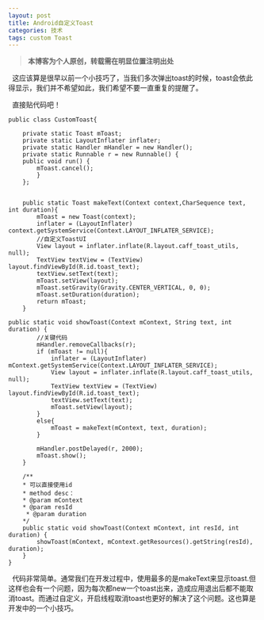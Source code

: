 ```yaml
---
layout: post
title: Android自定义Toast
categories: 技术
tags: custom Toast 
---
```

> **本博客为个人原创，转载需在明显位置注明出处**

&nbsp;&nbsp;这应该算是很早以前一个小技巧了，当我们多次弹出toast的时候，toast会依此得显示，我们并不希望如此，我们希望不要一直重复的提醒了。
	
&nbsp;&nbsp;直接贴代码吧！
	
	public class CustomToast{
	
		private static Toast mToast;
		private static LayoutInflater inflater;
		private static Handler mHandler = new Handler();
		private static Runnable r = new Runnable() {
		public void run() {
			mToast.cancel();
			}
		};
	
	
		public static Toast makeText(Context context,CharSequence text, int duration){
			mToast = new Toast(context);
			inflater = (LayoutInflater) context.getSystemService(Context.LAYOUT_INFLATER_SERVICE); 
			//自定义ToastUI  
			View layout = inflater.inflate(R.layout.caff_toast_utils, null);  
        	TextView textView = (TextView) layout.findViewById(R.id.toast_text);  
	    	textView.setText(text);  
	    	mToast.setView(layout);  
	    	mToast.setGravity(Gravity.CENTER_VERTICAL, 0, 0);  
	    	mToast.setDuration(duration);  
			return mToast;
		}

	public static void showToast(Context mContext, String text, int duration) {
			//关键代码
			mHandler.removeCallbacks(r);
			if (mToast != null){
				inflater = (LayoutInflater) mContext.getSystemService(Context.LAYOUT_INFLATER_SERVICE);   
				View layout = inflater.inflate(R.layout.caff_toast_utils, null);  
	        	TextView textView = (TextView) layout.findViewById(R.id.toast_text);  
		    	textView.setText(text);  
		    	mToast.setView(layout);
			}
			else{
				mToast = makeText(mContext, text, duration);
			}
			
			mHandler.postDelayed(r, 2000);
			mToast.show();
		}
	
		/**
	 	* 可以直接使用id
	 	* method desc：
	 	* @param mContext
	 	* @param resId
		 * @param duration
	 	*/
		public static void showToast(Context mContext, int resId, int duration) {
			showToast(mContext, mContext.getResources().getString(resId), duration);
		}
	}

&nbsp;&nbsp;代码非常简单。通常我们在开发过程中，使用最多的是makeText来显示toast.但这样也会有一个问题，因为每次都new一个toast出来，造成应用退出后都不能取消toast。而通过自定义，开启线程取消toast也更好的解决了这个问题。这也算是开发中的一个小技巧。